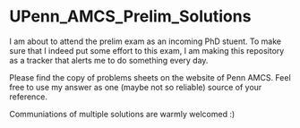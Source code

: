 # UPenn_AMCS_Prelim_Solutions

I am about to attend the prelim exam as an incoming PhD stuent. To make sure that I indeed put some effort to this exam, I am making this repository as a tracker that alerts me to do something every day.

Please find the copy of problems sheets on the website of Penn AMCS. Feel free to use my answer as one (maybe not so reliable) source of your reference.

Communiations of multiple solutions are warmly welcomed :)
